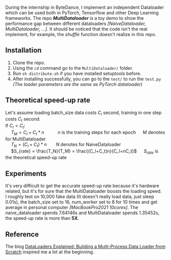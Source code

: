During the internship in ByteDance, I implement an independent Dataloader which can be used both in PyTorch, Tensorflow and other Deep Learning frameworks. The repo ***MultiDataloader*** is a toy demo to show the performance gap between different dataloaders *[NaiveDataloader, MultiDataloader, ...]*. It should be noticed that the code isn't the real implement, for example, the *shuffle* function doesn't realize in this repo.

## Installation
  1. Clone the repo.
  2. Using the `cd` command go to the `MultiDataloader/` folder.
  3. Run `sh distribute.sh` if you have installed setuptools before.
  4. After installing successfully, you can go to the `test/` to run the `test.py` *(The loader parameters are the same as PyTorch dataloader)*
   
  ## Theoretical speed-up rate
   Let's assume loading batch_size data costs $C_l$ second, training in one step costs $C_t$ second.  
   If $C_l \lt C_t$:  
   &ensp;&ensp; $T_M=C_l+C_t*n$ &emsp;&emsp;&ensp;  $n$ is the training steps for each epoch &emsp; $M$ denotes for MultiDataloader  
   &ensp;&ensp; $T_N=(C_l+C_t)*n$ &emsp;&ensp; $N$ denotes for NaiveDataloader  
   &ensp;&ensp; $S_{rate} = \frac{T_N}{T_M} = \frac{(C_l+C_t)n}{C_l+nC_t}$ &emsp; $S_{rate}$ is the theoretical speed-up rate
    
 ## Experiments
   It's very difficult to get the accurate speed-up rate because it's hardware related, but it's for sure that the MultiDataloader boosts the loading speed.  
   I roughly test on 10,000 fake data (It doesn't really load data, just sleep 0.01s), the batch_size set to 16, num_worker set to 8 for 10 times and get average in personal computer *[MacBookPro2021 10cores]*. The naive_dataloader spends 7.64146s and MultiDataloader spends 1.35452s, the speed-up rate is more than **5X**.  
 
 ## Reference  
   The blog [DataLoaders Explained: Building a Multi-Process Data Loader from Scratch](https://teddykoker.com/2020/12/dataloader/) inspired me a lot at the beginning.
